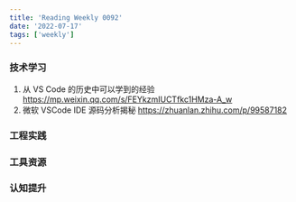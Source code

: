 ```yaml
---
title: 'Reading Weekly 0092'
date: '2022-07-17'
tags: ['weekly']
---
```


### 技术学习

1. 从 VS Code 的历史中可以学到的经验 https://mp.weixin.qq.com/s/FEYkzmIUCTfkc1HMza-A_w
2. 微软 VSCode IDE 源码分析揭秘 https://zhuanlan.zhihu.com/p/99587182

### 工程实践

### 工具资源

### 认知提升
